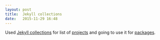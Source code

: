 ```yaml
---
layout: post
title:  Jekyll collections
date:   2015-11-29 16:48
---
```


Used [Jekyll collections](http://jekyllrb.com/docs/collections/) for list of [projects](/projects) and going to use it for [packages](/packages).

